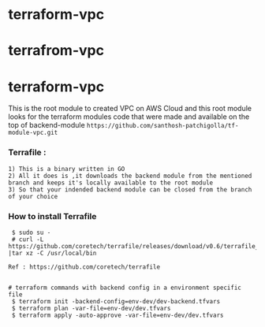 # terraform-vpc

# terrafrom-vpc

# terraform-vpc

This is the root module to created VPC on AWS Cloud and this root module looks for the terraform modules code that were made and available on the top of backend-module `https://github.com/santhosh-patchigolla/tf-module-vpc.git`
                                                    


### Terrafile : 

```
1) This is a binary written in GO
2) All it does is ,it downloads the backend module from the mentioned branch and keeps it's locally available to the root module
3) So that your indended backend module can be closed from the branch of your choice
```

### How to install Terrafile

```
 $ sudo su -
 # curl -L https://github.com/coretech/terrafile/releases/download/v0.6/terrafile_0.6_Linux_x86_64.tar.gz |tar xz -C /usr/local/bin

Ref : https://github.com/coretech/terrafile


# terraform commands with backend config in a environment specific file
 $ terraform init -backend-config=env-dev/dev-backend.tfvars
 $ terraform plan -var-file=env-dev/dev.tfvars
 $ terraform apply -auto-approve -var-file=env-dev/dev.tfvars
